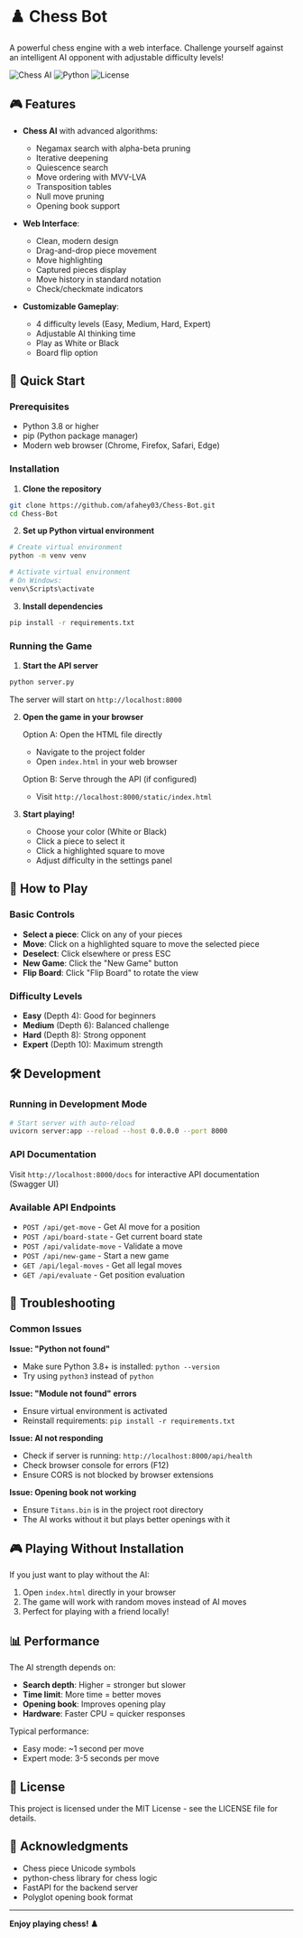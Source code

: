 # ♟️ Chess Bot

A powerful chess engine with a web interface. Challenge yourself against an intelligent AI opponent with adjustable difficulty levels!

![Chess AI](https://img.shields.io/badge/Chess-AI-blue)
![Python](https://img.shields.io/badge/Python-3.8+-green)
![License](https://img.shields.io/badge/License-MIT-yellow)

## 🎮 Features

- **Chess AI** with advanced algorithms:
  - Negamax search with alpha-beta pruning
  - Iterative deepening
  - Quiescence search
  - Move ordering with MVV-LVA
  - Transposition tables
  - Null move pruning
  - Opening book support
  
- **Web Interface**:
  - Clean, modern design
  - Drag-and-drop piece movement
  - Move highlighting
  - Captured pieces display
  - Move history in standard notation
  - Check/checkmate indicators
  
- **Customizable Gameplay**:
  - 4 difficulty levels (Easy, Medium, Hard, Expert)
  - Adjustable AI thinking time
  - Play as White or Black
  - Board flip option

## 🚀 Quick Start

### Prerequisites

- Python 3.8 or higher
- pip (Python package manager)
- Modern web browser (Chrome, Firefox, Safari, Edge)

### Installation

1. **Clone the repository**
```bash
git clone https://github.com/afahey03/Chess-Bot.git
cd Chess-Bot
```

2. **Set up Python virtual environment**
```bash
# Create virtual environment
python -m venv venv

# Activate virtual environment
# On Windows:
venv\Scripts\activate
```

3. **Install dependencies**
```bash
pip install -r requirements.txt
```

### Running the Game

1. **Start the API server**
```bash
python server.py
```
The server will start on `http://localhost:8000`

2. **Open the game in your browser**
   
   Option A: Open the HTML file directly
   - Navigate to the project folder
   - Open `index.html` in your web browser
   
   Option B: Serve through the API (if configured)
   - Visit `http://localhost:8000/static/index.html`

3. **Start playing!**
   - Choose your color (White or Black)
   - Click a piece to select it
   - Click a highlighted square to move
   - Adjust difficulty in the settings panel

## 🎯 How to Play

### Basic Controls
- **Select a piece**: Click on any of your pieces
- **Move**: Click on a highlighted square to move the selected piece
- **Deselect**: Click elsewhere or press ESC
- **New Game**: Click the "New Game" button
- **Flip Board**: Click "Flip Board" to rotate the view

### Difficulty Levels
- **Easy** (Depth 4): Good for beginners
- **Medium** (Depth 6): Balanced challenge
- **Hard** (Depth 8): Strong opponent
- **Expert** (Depth 10): Maximum strength

## 🛠️ Development

### Running in Development Mode

```bash
# Start server with auto-reload
uvicorn server:app --reload --host 0.0.0.0 --port 8000
```

### API Documentation

Visit `http://localhost:8000/docs` for interactive API documentation (Swagger UI)

### Available API Endpoints

- `POST /api/get-move` - Get AI move for a position
- `POST /api/board-state` - Get current board state
- `POST /api/validate-move` - Validate a move
- `POST /api/new-game` - Start a new game
- `GET /api/legal-moves` - Get all legal moves
- `GET /api/evaluate` - Get position evaluation

## 🐛 Troubleshooting

### Common Issues

**Issue: "Python not found"**
- Make sure Python 3.8+ is installed: `python --version`
- Try using `python3` instead of `python`

**Issue: "Module not found" errors**
- Ensure virtual environment is activated
- Reinstall requirements: `pip install -r requirements.txt`

**Issue: AI not responding**
- Check if server is running: `http://localhost:8000/api/health`
- Check browser console for errors (F12)
- Ensure CORS is not blocked by browser extensions

**Issue: Opening book not working**
- Ensure `Titans.bin` is in the project root directory
- The AI works without it but plays better openings with it

## 🎮 Playing Without Installation

If you just want to play without the AI:
1. Open `index.html` directly in your browser
2. The game will work with random moves instead of AI moves
3. Perfect for playing with a friend locally!

## 📊 Performance

The AI strength depends on:
- **Search depth**: Higher = stronger but slower
- **Time limit**: More time = better moves
- **Opening book**: Improves opening play
- **Hardware**: Faster CPU = quicker responses

Typical performance:
- Easy mode: ~1 second per move
- Expert mode: 3-5 seconds per move

## 📝 License

This project is licensed under the MIT License - see the LICENSE file for details.

## 🙏 Acknowledgments

- Chess piece Unicode symbols
- python-chess library for chess logic
- FastAPI for the backend server
- Polyglot opening book format

---

**Enjoy playing chess! ♟️**
